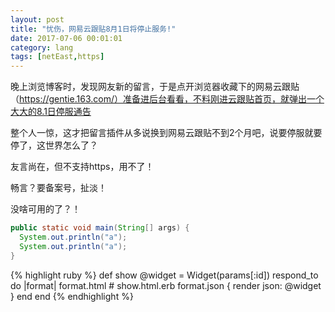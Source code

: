 ```yaml
---
layout: post
title: "忧伤，网易云跟贴8月1日将停止服务!"
date: 2017-07-06 00:01:01
category: lang
tags: [netEast,https]
---
```


晚上浏览博客时，发现网友新的留言，于是点开浏览器收藏下的网易云跟贴（https://gentie.163.com/）准备进后台看看，不料刚进云跟贴首页，就弹出一个大大的8.1日停服通告<!-- more -->  

整个人一惊，这才把留言插件从多说换到网易云跟贴不到2个月吧，说要停服就要停了，这世界怎么了？

友言尚在，但不支持https，用不了！

畅言？要备案号，扯淡！

没啥可用的了？！

```java
public static void main(String[] args) {
  System.out.println("a");
  System.out.println("a");
}

```

{% highlight ruby %}
def show
  @widget = Widget(params[:id])
  respond_to do |format|
    format.html # show.html.erb
    format.json { render json: @widget }
  end
end
{% endhighlight %}
